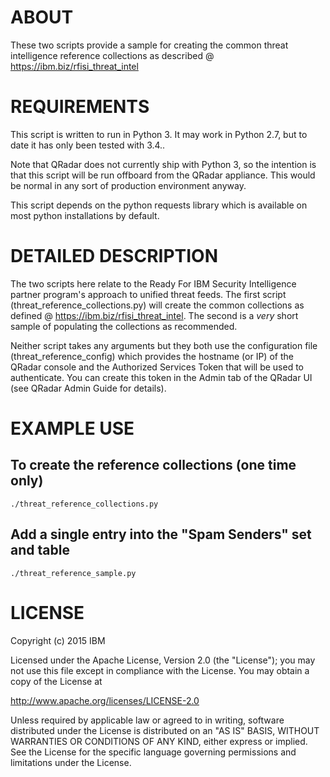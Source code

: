 ABOUT
=====

These two scripts provide a sample for creating the common threat intelligence reference collections as described @ https://ibm.biz/rfisi_threat_intel

REQUIREMENTS
===========

This script is written to run in Python 3. It may work in Python 2.7, but to date it has only been tested with 3.4.. 

Note that QRadar does not currently ship with Python 3, so the intention is that this script will be run offboard from the QRadar appliance. This would be normal in any sort of production environment anyway.

This script depends on the python requests library which is available on most python installations by default.

DETAILED DESCRIPTION
===========

The two scripts here relate to the Ready For IBM Security Intelligence partner program's approach to unified threat feeds. The first script (threat_reference_collections.py) will create the common collections as defined @ https://ibm.biz/rfisi_threat_intel. The second is a _very_ short sample of populating the collections as recommended.

Neither script takes any arguments but they both use the configuration file (threat_reference_config) which provides the hostname (or IP) of the QRadar console and the Authorized Services Token that will be used to authenticate. You can create this token in the Admin tab of the QRadar UI (see QRadar Admin Guide for details).

EXAMPLE USE
===========

To create the reference collections (one time only)
---------------------------------------------------
```
./threat_reference_collections.py
```

Add a single entry into the "Spam Senders" set and table
--------------------------------------------------------

```
./threat_reference_sample.py
```


LICENSE
===========

Copyright (c) 2015 IBM

Licensed under the Apache License, Version 2.0 (the "License"); you may not use this file except in 
compliance with the License. You may obtain a copy of the License at

http://www.apache.org/licenses/LICENSE-2.0

Unless required by applicable law or agreed to in writing, software distributed under the License is 
distributed on an "AS IS" BASIS, WITHOUT WARRANTIES OR CONDITIONS OF ANY KIND, either express or implied. 
See the License for the specific language governing permissions and limitations under the License.

